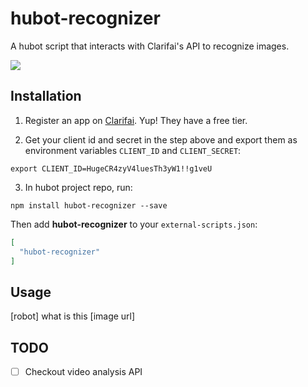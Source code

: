 # hubot-recognizer

A hubot script that interacts with Clarifai's API to recognize images.

![](./images/example.png)

## Installation

1. Register an app on [Clarifai]('https://developer.clarifai.com/docs/'). Yup! They have
a free tier.

2. Get your client id and secret in the step above and export them as
   environment variables `CLIENT_ID` and `CLIENT_SECRET`:

`export CLIENT_ID=HugeCR4zyV4luesTh3yW1!!g1veU`

3. In hubot project repo, run:

`npm install hubot-recognizer --save`

Then add **hubot-recognizer** to your `external-scripts.json`:

```json
[
  "hubot-recognizer"
]
```

## Usage
[robot] what is this [image url]

## TODO
- [ ] Checkout video analysis API
